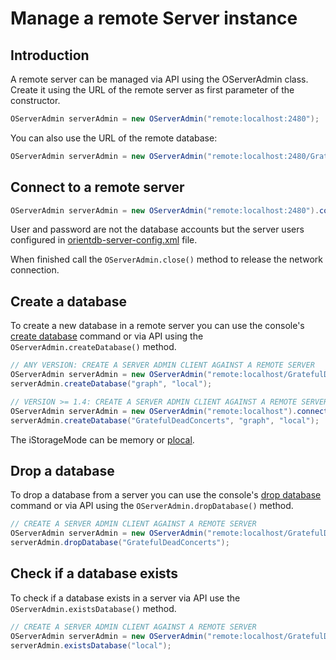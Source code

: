# Manage a remote Server instance

## Introduction

A remote server can be managed via API using the OServerAdmin class. Create it using the URL of the remote server as first parameter of the constructor.

```java
OServerAdmin serverAdmin = new OServerAdmin("remote:localhost:2480");
```

You can also use the URL of the remote database:
```java
OServerAdmin serverAdmin = new OServerAdmin("remote:localhost:2480/GratefulDeadConcerts");
```

## Connect to a remote server

```java
OServerAdmin serverAdmin = new OServerAdmin("remote:localhost:2480").connect("admin", "admin");
```

User and password are not the database accounts but the server users configured in [orientdb-server-config.xml](DB-Server.md#configuration) file.

When finished call the <code>OServerAdmin.close()</code> method to release the network connection.

## Create a database

To create a new database in a remote server you can use the console's [create database](Console-Command-Create-Database.md) command  or via API using the <code>OServerAdmin.createDatabase()</code> method.
```java
// ANY VERSION: CREATE A SERVER ADMIN CLIENT AGAINST A REMOTE SERVER
OServerAdmin serverAdmin = new OServerAdmin("remote:localhost/GratefulDeadConcerts").connect("admin", "admin");
serverAdmin.createDatabase("graph", "local");
```

```java
// VERSION >= 1.4: CREATE A SERVER ADMIN CLIENT AGAINST A REMOTE SERVER
OServerAdmin serverAdmin = new OServerAdmin("remote:localhost").connect("admin", "admin");
serverAdmin.createDatabase("GratefulDeadConcerts", "graph", "local");
```

The iStorageMode can be memory or [plocal](https://github.com/orientechnologies/orientdb/wiki/plocal-storage-engine).

## Drop a database

To drop a database from a server you can use the console's  [drop database](Console-Command-Drop-Database.md) command or via API using the <code>OServerAdmin.dropDatabase()</code> method.
```java
// CREATE A SERVER ADMIN CLIENT AGAINST A REMOTE SERVER
OServerAdmin serverAdmin = new OServerAdmin("remote:localhost/GratefulDeadConcerts").connect("admin", "admin");
serverAdmin.dropDatabase("GratefulDeadConcerts");
```

## Check if a database exists

To check if a database exists in a server via API use the <code>OServerAdmin.existsDatabase()</code> method.
```java
// CREATE A SERVER ADMIN CLIENT AGAINST A REMOTE SERVER
OServerAdmin serverAdmin = new OServerAdmin("remote:localhost/GratefulDeadConcerts").connect("admin", "admin");
serverAdmin.existsDatabase("local");
```
